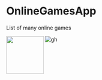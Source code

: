 # OnlineGamesApp
List of many online games

![gh](https://github.com/salvator627/OnlineGamesApp/assets/57354073/a7f90978-24be-4c0b-bddd-d6c42ba90b6a)
<img align="left" width="100" height="100" src="https://github.com/salvator627/OnlineGamesApp/assets/57354073/96be7dea-0348-4cdd-8ec7-a6f66eec1fd6">


